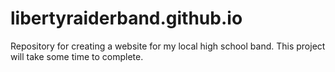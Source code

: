 # libertyraiderband.github.io
Repository for creating a website for my local high school band. This project will take some time to complete.
